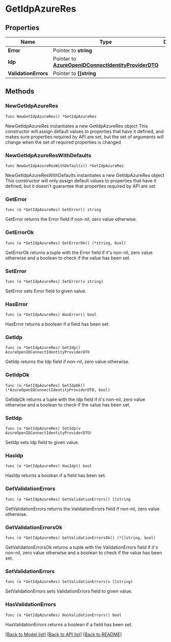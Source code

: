 # GetIdpAzureRes

## Properties

Name | Type | Description | Notes
------------ | ------------- | ------------- | -------------
**Error** | Pointer to **string** |  | [optional] 
**Idp** | Pointer to [**AzureOpenIDConnectIdentityProviderDTO**](AzureOpenIDConnectIdentityProviderDTO.md) |  | [optional] 
**ValidationErrors** | Pointer to **[]string** |  | [optional] 

## Methods

### NewGetIdpAzureRes

`func NewGetIdpAzureRes() *GetIdpAzureRes`

NewGetIdpAzureRes instantiates a new GetIdpAzureRes object
This constructor will assign default values to properties that have it defined,
and makes sure properties required by API are set, but the set of arguments
will change when the set of required properties is changed

### NewGetIdpAzureResWithDefaults

`func NewGetIdpAzureResWithDefaults() *GetIdpAzureRes`

NewGetIdpAzureResWithDefaults instantiates a new GetIdpAzureRes object
This constructor will only assign default values to properties that have it defined,
but it doesn't guarantee that properties required by API are set

### GetError

`func (o *GetIdpAzureRes) GetError() string`

GetError returns the Error field if non-nil, zero value otherwise.

### GetErrorOk

`func (o *GetIdpAzureRes) GetErrorOk() (*string, bool)`

GetErrorOk returns a tuple with the Error field if it's non-nil, zero value otherwise
and a boolean to check if the value has been set.

### SetError

`func (o *GetIdpAzureRes) SetError(v string)`

SetError sets Error field to given value.

### HasError

`func (o *GetIdpAzureRes) HasError() bool`

HasError returns a boolean if a field has been set.

### GetIdp

`func (o *GetIdpAzureRes) GetIdp() AzureOpenIDConnectIdentityProviderDTO`

GetIdp returns the Idp field if non-nil, zero value otherwise.

### GetIdpOk

`func (o *GetIdpAzureRes) GetIdpOk() (*AzureOpenIDConnectIdentityProviderDTO, bool)`

GetIdpOk returns a tuple with the Idp field if it's non-nil, zero value otherwise
and a boolean to check if the value has been set.

### SetIdp

`func (o *GetIdpAzureRes) SetIdp(v AzureOpenIDConnectIdentityProviderDTO)`

SetIdp sets Idp field to given value.

### HasIdp

`func (o *GetIdpAzureRes) HasIdp() bool`

HasIdp returns a boolean if a field has been set.

### GetValidationErrors

`func (o *GetIdpAzureRes) GetValidationErrors() []string`

GetValidationErrors returns the ValidationErrors field if non-nil, zero value otherwise.

### GetValidationErrorsOk

`func (o *GetIdpAzureRes) GetValidationErrorsOk() (*[]string, bool)`

GetValidationErrorsOk returns a tuple with the ValidationErrors field if it's non-nil, zero value otherwise
and a boolean to check if the value has been set.

### SetValidationErrors

`func (o *GetIdpAzureRes) SetValidationErrors(v []string)`

SetValidationErrors sets ValidationErrors field to given value.

### HasValidationErrors

`func (o *GetIdpAzureRes) HasValidationErrors() bool`

HasValidationErrors returns a boolean if a field has been set.


[[Back to Model list]](../README.md#documentation-for-models) [[Back to API list]](../README.md#documentation-for-api-endpoints) [[Back to README]](../README.md)


